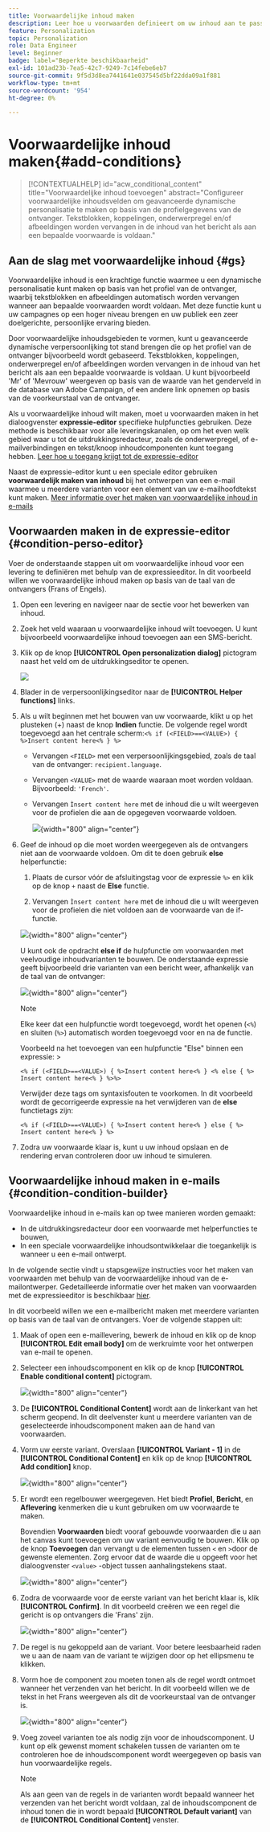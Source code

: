 ```yaml
---
title: Voorwaardelijke inhoud maken
description: Leer hoe u voorwaarden definieert om uw inhoud aan te passen aan uw wensen in Adobe Campaign Web
feature: Personalization
topic: Personalization
role: Data Engineer
level: Beginner
badge: label="Beperkte beschikbaarheid"
exl-id: 101ad23b-7ea5-42c7-9249-7c14febe6eb7
source-git-commit: 9f5d3d8ea7441641e037545d5bf22dda09a1f881
workflow-type: tm+mt
source-wordcount: '954'
ht-degree: 0%

---
```


# Voorwaardelijke inhoud maken{#add-conditions}

>[!CONTEXTUALHELP]
>id="acw_conditional_content"
>title="Voorwaardelijke inhoud toevoegen"
>abstract="Configureer voorwaardelijke inhoudsvelden om geavanceerde dynamische personalisatie te maken op basis van de profielgegevens van de ontvanger. Tekstblokken, koppelingen, onderwerpregel en/of afbeeldingen worden vervangen in de inhoud van het bericht als aan een bepaalde voorwaarde is voldaan."

## Aan de slag met voorwaardelijke inhoud {#gs}

Voorwaardelijke inhoud is een krachtige functie waarmee u een dynamische personalisatie kunt maken op basis van het profiel van de ontvanger, waarbij tekstblokken en afbeeldingen automatisch worden vervangen wanneer aan bepaalde voorwaarden wordt voldaan. Met deze functie kunt u uw campagnes op een hoger niveau brengen en uw publiek een zeer doelgerichte, persoonlijke ervaring bieden.

Door voorwaardelijke inhoudsgebieden te vormen, kunt u geavanceerde dynamische verpersoonlijking tot stand brengen die op het profiel van de ontvanger bijvoorbeeld wordt gebaseerd. Tekstblokken, koppelingen, onderwerpregel en/of afbeeldingen worden vervangen in de inhoud van het bericht als aan een bepaalde voorwaarde is voldaan. U kunt bijvoorbeeld &#39;Mr&#39; of &#39;Mevrouw&#39; weergeven op basis van de waarde van het genderveld in de database van Adobe Campaign, of een andere link opnemen op basis van de voorkeurstaal van de ontvanger.

Als u voorwaardelijke inhoud wilt maken, moet u voorwaarden maken in het dialoogvenster **expressie-editor** specifieke hulpfuncties gebruiken. Deze methode is beschikbaar voor alle leveringskanalen, op om het even welk gebied waar u tot de uitdrukkingsredacteur, zoals de onderwerpregel, of e-mailverbindingen en tekst/knoop inhoudcomponenten kunt toegang hebben. [Leer hoe u toegang krijgt tot de expressie-editor](gs-personalization.md/#access)

Naast de expressie-editor kunt u een speciale editor gebruiken **voorwaardelijk maken van inhoud** bij het ontwerpen van een e-mail waarmee u meerdere varianten voor een element van uw e-mailhoofdtekst kunt maken. [Meer informatie over het maken van voorwaardelijke inhoud in e-mails](#condition-condition-builder)

## Voorwaarden maken in de expressie-editor {#condition-perso-editor}

Voer de onderstaande stappen uit om voorwaardelijke inhoud voor een levering te definiëren met behulp van de expressieeditor. In dit voorbeeld willen we voorwaardelijke inhoud maken op basis van de taal van de ontvangers (Frans of Engels).

1. Open een levering en navigeer naar de sectie voor het bewerken van inhoud.

1. Zoek het veld waaraan u voorwaardelijke inhoud wilt toevoegen. U kunt bijvoorbeeld voorwaardelijke inhoud toevoegen aan een SMS-bericht.

1. Klik op de knop **[!UICONTROL Open personalization dialog]** pictogram naast het veld om de uitdrukkingseditor te openen.

   ![](assets/open-perso-editor-sms.png)

1. Blader in de verpersoonlijkingseditor naar de **[!UICONTROL Helper functions]** links.

1. Als u wilt beginnen met het bouwen van uw voorwaarde, klikt u op het plusteken (+) naast de knop **Indien** functie. De volgende regel wordt toegevoegd aan het centrale scherm:`<% if (<FIELD>==<VALUE>) { %>Insert content here<% } %>`

   * Vervangen `<FIELD>` met een verpersoonlijkingsgebied, zoals de taal van de ontvanger: `recipient.language`.
   * Vervangen `<VALUE>` met de waarde waaraan moet worden voldaan. Bijvoorbeeld: `'French'`.
   * Vervangen `Ìnsert content here` met de inhoud die u wilt weergeven voor de profielen die aan de opgegeven voorwaarde voldoen.

     ![](assets/condition-sample1.png){width="800" align="center"}

1. Geef de inhoud op die moet worden weergegeven als de ontvangers niet aan de voorwaarde voldoen. Om dit te doen gebruik **else** helperfunctie:

   1. Plaats de cursor vóór de afsluitingstag voor de expressie `%>` en klik op de knop `+` naast de **Else** functie.

   1. Vervangen `Ìnsert content here` met de inhoud die u wilt weergeven voor de profielen die niet voldoen aan de voorwaarde van de if-functie.

   ![](assets/condition-sample2.png){width="800" align="center"}

   U kunt ook de opdracht **else if** de hulpfunctie om voorwaarden met veelvoudige inhoudvarianten te bouwen. De onderstaande expressie geeft bijvoorbeeld drie varianten van een bericht weer, afhankelijk van de taal van de ontvanger:

   ![](assets/condition-sample3.png){width="800" align="center"}

   >[!NOTE]
   >
   >Elke keer dat een hulpfunctie wordt toegevoegd, wordt het openen (`<%`) en sluiten (`%>`) automatisch worden toegevoegd voor en na de functie.
   >
   >Voorbeeld na het toevoegen van een hulpfunctie &quot;Else&quot; binnen een expressie: >
   >
   >`<% if (<FIELD>==<VALUE>) { %>Insert content here<% } <% else { %> Insert content here<% } %>%>`
   >
   >Verwijder deze tags om syntaxisfouten te voorkomen. In dit voorbeeld wordt de gecorrigeerde expressie na het verwijderen van de **else** functietags zijn:
   >
   >`<% if (<FIELD>==<VALUE>) { %>Insert content here<% } else { %> Insert content here<% } %>`

1. Zodra uw voorwaarde klaar is, kunt u uw inhoud opslaan en de rendering ervan controleren door uw inhoud te simuleren.

## Voorwaardelijke inhoud maken in e-mails {#condition-condition-builder}

Voorwaardelijke inhoud in e-mails kan op twee manieren worden gemaakt:
* In de uitdrukkingsredacteur door een voorwaarde met helperfuncties te bouwen,
* In een speciale voorwaardelijke inhoudsontwikkelaar die toegankelijk is wanneer u een e-mail ontwerpt.

In de volgende sectie vindt u stapsgewijze instructies voor het maken van voorwaarden met behulp van de voorwaardelijke inhoud van de e-mailontwerper. Gedetailleerde informatie over het maken van voorwaarden met de expressieeditor is beschikbaar [hier](#condition-perso-editor).

In dit voorbeeld willen we een e-mailbericht maken met meerdere varianten op basis van de taal van de ontvangers. Voer de volgende stappen uit:

1. Maak of open een e-maillevering, bewerk de inhoud en klik op de knop **[!UICONTROL Edit email body]** om de werkruimte voor het ontwerpen van e-mail te openen.

1. Selecteer een inhoudscomponent en klik op de knop **[!UICONTROL Enable conditional content]** pictogram.

   ![](assets/condition-email-enable.png){width="800" align="center"}

1. De **[!UICONTROL Conditional Content]** wordt aan de linkerkant van het scherm geopend. In dit deelvenster kunt u meerdere varianten van de geselecteerde inhoudscomponent maken aan de hand van voorwaarden.

1. Vorm uw eerste variant. Overslaan **[!UICONTROL Variant - 1]** in de **[!UICONTROL Conditional Content]** en klik op de knop **[!UICONTROL Add condition]** knop.

   ![](assets/condition-add-condition.png){width="800" align="center"}

1. Er wordt een regelbouwer weergegeven. Het biedt **Profiel**, **Bericht**, en **Aflevering** kenmerken die u kunt gebruiken om uw voorwaarde te maken.

   Bovendien **Voorwaarden** biedt vooraf gebouwde voorwaarden die u aan het canvas kunt toevoegen om uw variant eenvoudig te bouwen. Klik op de knop **Toevoegen** dan vervangt u de elementen tussen `<` en `>`door de gewenste elementen. Zorg ervoor dat de waarde die u opgeeft voor het dialoogvenster `<value>` -object tussen aanhalingstekens staat.

   ![](assets/condition-syntax.png){width="800" align="center"}

1. Zodra de voorwaarde voor de eerste variant van het bericht klaar is, klik **[!UICONTROL Confirm]**. In dit voorbeeld creëren we een regel die gericht is op ontvangers die &#39;Frans&#39; zijn.

   ![](assets/condition-example.png){width="800" align="center"}

1. De regel is nu gekoppeld aan de variant. Voor betere leesbaarheid raden we u aan de naam van de variant te wijzigen door op het ellipsmenu te klikken.

1. Vorm hoe de component zou moeten tonen als de regel wordt ontmoet wanneer het verzenden van het bericht. In dit voorbeeld willen we de tekst in het Frans weergeven als dit de voorkeurstaal van de ontvanger is.

   ![](assets/condition-email-variant1.png){width="800" align="center"}

1. Voeg zoveel varianten toe als nodig zijn voor de inhoudscomponent. U kunt op elk gewenst moment schakelen tussen de varianten om te controleren hoe de inhoudscomponent wordt weergegeven op basis van hun voorwaardelijke regels.

   >[!NOTE]
   >Als aan geen van de regels in de varianten wordt bepaald wanneer het verzenden van het bericht wordt voldaan, zal de inhoudscomponent de inhoud tonen die in wordt bepaald **[!UICONTROL Default variant]** van de **[!UICONTROL Conditional Content]** venster.
